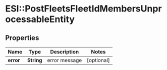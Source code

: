 # ESI::PostFleetsFleetIdMembersUnprocessableEntity

## Properties
Name | Type | Description | Notes
------------ | ------------- | ------------- | -------------
**error** | **String** | error message | [optional] 

